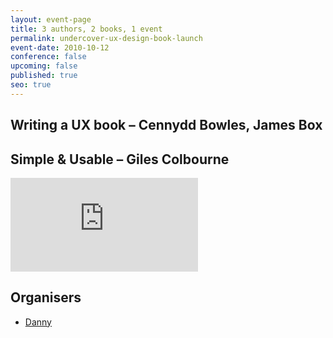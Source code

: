 ```yaml
---
layout: event-page
title: 3 authors, 2 books, 1 event
permalink: undercover-ux-design-book-launch
event-date: 2010-10-12
conference: false
upcoming: false
published: true
seo: true
---
```

## Writing a UX book – C﻿ennydd Bowles, James Box

## S﻿imple & Usable – Giles Colbourne

<div class="embed-container youtube hd"><iframe src="https://youtube.com/embed/YRiK-0x3vEQ" frameborder="0" scrolling="no" allowfullscreen></iframe></div>

## Organisers

* <a href="https://uxbri.org/about/#danny">Danny</a>